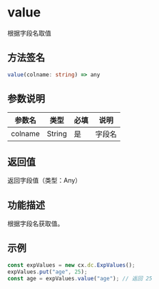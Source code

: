 # value

根据字段名取值

## 方法签名
```typescript
value(colname: string) => any
```

## 参数说明
| 参数名 | 类型 | 必填 | 说明 |
|--------|------|------|------|
| colname | String | 是 | 字段名 |

## 返回值
返回字段值（类型：Any）

## 功能描述
根据字段名获取值。

## 示例
```typescript
const expValues = new cx.dc.ExpValues();
expValues.put("age", 25);
const age = expValues.value("age"); // 返回 25
``` 